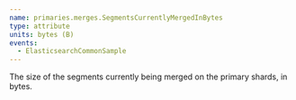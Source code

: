 ```yaml
---
name: primaries.merges.SegmentsCurrentlyMergedInBytes
type: attribute
units: bytes (B)
events:
  - ElasticsearchCommonSample
---
```


The size of the segments currently being merged on the primary shards, in bytes.